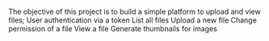The objective of this project is to build a simple platform to upload and view files;
User authentication via a token
List all files
Upload a new file
Change permission of a file
View a file
Generate thumbnails for images